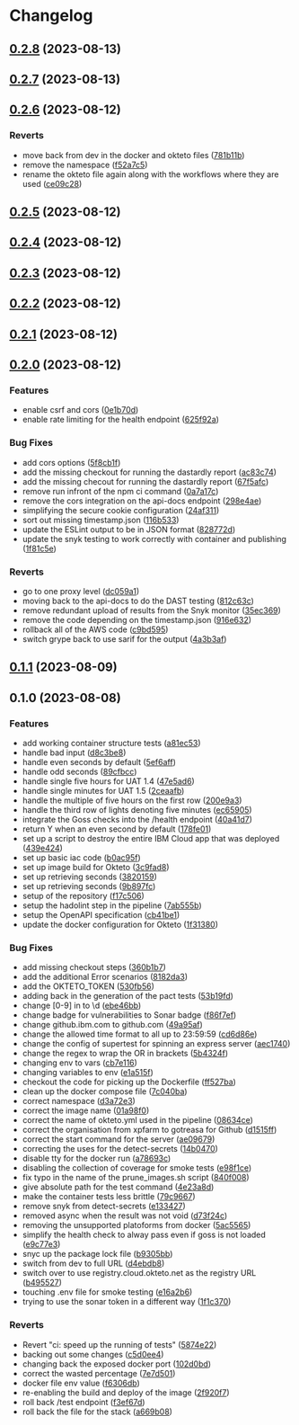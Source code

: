 # Changelog

## [0.2.8](https://github.com/gotreasa/gotreasa-berlin-clock/compare/0.2.7...0.2.8) (2023-08-13)

## [0.2.7](https://github.com/gotreasa/gotreasa-berlin-clock/compare/0.2.6...0.2.7) (2023-08-13)

## [0.2.6](https://github.com/gotreasa/gotreasa-berlin-clock/compare/0.2.5...0.2.6) (2023-08-12)

### Reverts

- move back from dev in the docker and okteto files ([781b11b](https://github.com/gotreasa/gotreasa-berlin-clock/commit/781b11bf0648538ce1b5cfc07520b869bb07afda))
- remove the namespace ([f52a7c5](https://github.com/gotreasa/gotreasa-berlin-clock/commit/f52a7c5fc4c05e01ac73f717539e47beeda05363))
- rename the okteto file again along with the workflows where they are used ([ce09c28](https://github.com/gotreasa/gotreasa-berlin-clock/commit/ce09c2861ac0611d8077884d7075943782c73cad))

## [0.2.5](https://github.com/gotreasa/gotreasa-berlin-clock/compare/0.2.4...0.2.5) (2023-08-12)

## [0.2.4](https://github.com/gotreasa/gotreasa-berlin-clock/compare/0.2.3...0.2.4) (2023-08-12)

## [0.2.3](https://github.com/gotreasa/gotreasa-berlin-clock/compare/0.2.2...0.2.3) (2023-08-12)

## [0.2.2](https://github.com/gotreasa/gotreasa-berlin-clock/compare/0.2.1...0.2.2) (2023-08-12)

## [0.2.1](https://github.com/gotreasa/gotreasa-berlin-clock/compare/0.2.0...0.2.1) (2023-08-12)

## [0.2.0](https://github.com/gotreasa/gotreasa-berlin-clock/compare/0.1.1...0.2.0) (2023-08-12)

### Features

- enable csrf and cors ([0e1b70d](https://github.com/gotreasa/gotreasa-berlin-clock/commit/0e1b70dfe75881dde0c2ca9fc2d053fac53dd6b7))
- enable rate limiting for the health endpoint ([625f92a](https://github.com/gotreasa/gotreasa-berlin-clock/commit/625f92add85ed422b46a1b65b3f192301d92c704))

### Bug Fixes

- add cors options ([5f8cb1f](https://github.com/gotreasa/gotreasa-berlin-clock/commit/5f8cb1f3b115566d58af2bca75f3e968371374b9))
- add the missing checkout for running the dastardly report ([ac83c74](https://github.com/gotreasa/gotreasa-berlin-clock/commit/ac83c7482fee9eb1d4f0af65a7bdd14c79f2a5d7))
- add the missing checout for running the dastardly report ([67f5afc](https://github.com/gotreasa/gotreasa-berlin-clock/commit/67f5afcaf2fcc9a04796ad6549334f493bf811b5))
- remove run infront of the npm ci command ([0a7a17c](https://github.com/gotreasa/gotreasa-berlin-clock/commit/0a7a17cb26519aa8febe3bc411f17907af21ef2b))
- remove the cors integration on the api-docs endpoint ([298e4ae](https://github.com/gotreasa/gotreasa-berlin-clock/commit/298e4ae342d1b31e0343368d06e86ec637c512e5))
- simplifying the secure cookie configuration ([24af311](https://github.com/gotreasa/gotreasa-berlin-clock/commit/24af3110472496ec38f35c4159c3d46004232922))
- sort out missing timestamp.json ([116b533](https://github.com/gotreasa/gotreasa-berlin-clock/commit/116b533cd60e2458414c89b7f0832293faf84435))
- update the ESLint output to be in JSON format ([828772d](https://github.com/gotreasa/gotreasa-berlin-clock/commit/828772d81bec327a820358cdfcf1d9c71671dc2c))
- update the snyk testing to work correctly with container and publishing ([1f81c5e](https://github.com/gotreasa/gotreasa-berlin-clock/commit/1f81c5eb31d439a766a51581821d66df6198d46d))

### Reverts

- go to one proxy level ([dc059a1](https://github.com/gotreasa/gotreasa-berlin-clock/commit/dc059a12ff4c774da54873584781f60fe8ea6ade))
- moving back to the api-docs to do the DAST testing ([812c63c](https://github.com/gotreasa/gotreasa-berlin-clock/commit/812c63c3123e6df449523df303d89fce709e66cf))
- remove redundant upload of results from the Snyk monitor ([35ec369](https://github.com/gotreasa/gotreasa-berlin-clock/commit/35ec3691a974c48dfb8d45adb54e16a57bc547e6))
- remove the code depending on the timestamp.json ([916e632](https://github.com/gotreasa/gotreasa-berlin-clock/commit/916e63289409ebe0996f24e57ff1ccda753d21f6))
- rollback all of the AWS code ([c9bd595](https://github.com/gotreasa/gotreasa-berlin-clock/commit/c9bd595f4086e08c4639c191b9701000eea30f2f))
- switch grype back to use sarif for the output ([4a3b3af](https://github.com/gotreasa/gotreasa-berlin-clock/commit/4a3b3aff73bd77ea95ccd97bfe5c1801618502f0))

## [0.1.1](https://github.com/gotreasa/gotreasa-berlin-clock/compare/0.1.0...0.1.1) (2023-08-09)

## 0.1.0 (2023-08-08)

### Features

- add working container structure tests ([a81ec53](https://github.com/gotreasa/gotreasa-berlin-clock/commit/a81ec53b55deca1047c82da0824c1df6144daabb))
- handle bad input ([d8c3be8](https://github.com/gotreasa/gotreasa-berlin-clock/commit/d8c3be83f46e5eeca257d0a9197b2949242ebad5))
- handle even seconds by default ([5ef6aff](https://github.com/gotreasa/gotreasa-berlin-clock/commit/5ef6aff29c2b607de35448d12431b1e7709ed06a))
- handle odd seconds ([89cfbcc](https://github.com/gotreasa/gotreasa-berlin-clock/commit/89cfbcca9c9b0ef4218bc31de497618f2a5023df))
- handle single five hours for UAT 1.4 ([47e5ad6](https://github.com/gotreasa/gotreasa-berlin-clock/commit/47e5ad6d4bdc8db7f73ea6aa16cf1bfad0a4f1b9))
- handle single minutes for UAT 1.5 ([2ceaafb](https://github.com/gotreasa/gotreasa-berlin-clock/commit/2ceaafb5a1df7ade6b5941d4162ee0b86580b1fa))
- handle the multiple of five hours on the first row ([200e9a3](https://github.com/gotreasa/gotreasa-berlin-clock/commit/200e9a3f21743d85ff8213077f4de51eeedc12d6))
- handle the third row of lights denoting five minutes ([ec65905](https://github.com/gotreasa/gotreasa-berlin-clock/commit/ec65905bfc7df1f8ea60b400a20636a6f8b18604))
- integrate the Goss checks into the /health endpoint ([40a41d7](https://github.com/gotreasa/gotreasa-berlin-clock/commit/40a41d7debe8b2eb192ddef6d9032ccb050d67b8))
- return Y when an even second by default ([178fe01](https://github.com/gotreasa/gotreasa-berlin-clock/commit/178fe01c5a8109f429ba48cd033dd03837aa9e8e))
- set up a script to destroy the entire IBM Cloud app that was deployed ([439e424](https://github.com/gotreasa/gotreasa-berlin-clock/commit/439e4246e94d0895e34dfd279f9b55a95dc59f8d))
- set up basic iac code ([b0ac95f](https://github.com/gotreasa/gotreasa-berlin-clock/commit/b0ac95ffab2fa9a7488ebdf6e8969682a19041c2))
- set up image build for Okteto ([3c9fad8](https://github.com/gotreasa/gotreasa-berlin-clock/commit/3c9fad8d05390dd24e0ced4f45ef935cd138911e))
- set up retrieving seconds ([3820159](https://github.com/gotreasa/gotreasa-berlin-clock/commit/382015943a67acbb807cdfff170128a01bd0d4df))
- set up retrieving seconds ([9b897fc](https://github.com/gotreasa/gotreasa-berlin-clock/commit/9b897fc519c436fc9a55071d0575202720b116ea))
- setup of the repository ([f17c506](https://github.com/gotreasa/gotreasa-berlin-clock/commit/f17c5061c458d0b8f71c8a142de31491dd6c3b14))
- setup the hadolint step in the pipeline ([7ab555b](https://github.com/gotreasa/gotreasa-berlin-clock/commit/7ab555baf23a0a1ead01856db03b189d4105d51a))
- setup the OpenAPI specification ([cb41be1](https://github.com/gotreasa/gotreasa-berlin-clock/commit/cb41be12dc8f93c6470361481b0b3967c880651f))
- update the docker configuration for Okteto ([1f31380](https://github.com/gotreasa/gotreasa-berlin-clock/commit/1f31380d90ef5aebbd18ffcf74fc3095f6c1f572))

### Bug Fixes

- add missing checkout steps ([360b1b7](https://github.com/gotreasa/gotreasa-berlin-clock/commit/360b1b7bb1cf8c024c4014c005545e592c19fb0d))
- add the additional Error scenarios ([8182da3](https://github.com/gotreasa/gotreasa-berlin-clock/commit/8182da30a400a1710cc1a177032e2c861854d9b7))
- add the OKTETO_TOKEN ([530fb56](https://github.com/gotreasa/gotreasa-berlin-clock/commit/530fb56b57dae81770f8017a22b1075941a6ecdb))
- adding back in the generation of the pact tests ([53b19fd](https://github.com/gotreasa/gotreasa-berlin-clock/commit/53b19fd75835207547f1b6f99d503e5ab0a3abaa))
- change [0-9] in to \d ([ebe46bb](https://github.com/gotreasa/gotreasa-berlin-clock/commit/ebe46bb8ec27d0502fed25c3c899cade2c40e9b2))
- change badge for vulnerabilities to Sonar badge ([f86f7ef](https://github.com/gotreasa/gotreasa-berlin-clock/commit/f86f7effc2ff37a223f238292ed378f231580bd8))
- change github.ibm.com to github.com ([49a95af](https://github.com/gotreasa/gotreasa-berlin-clock/commit/49a95afca73fc056fcae25405ec8fa049d4abc84))
- change the allowed time format to all up to 23:59:59 ([cd6d86e](https://github.com/gotreasa/gotreasa-berlin-clock/commit/cd6d86eb621dda351d2f93de6e55b3e1105ab0e3))
- change the config of supertest for spinning an express server ([aec1740](https://github.com/gotreasa/gotreasa-berlin-clock/commit/aec174025f2ce13928b452f5abf7051b16d4eec2))
- change the regex to wrap the OR in brackets ([5b4324f](https://github.com/gotreasa/gotreasa-berlin-clock/commit/5b4324f322e2a7aa6df77d94147d0c2a4df38993))
- changing env to vars ([cb7e116](https://github.com/gotreasa/gotreasa-berlin-clock/commit/cb7e1168a578156bdc4cf2328aee36debf82b8f8))
- changing variables to env ([e1a515f](https://github.com/gotreasa/gotreasa-berlin-clock/commit/e1a515f4cc3e80782da503c4664cbf848e16d45b))
- checkout the code for picking up the Dockerfile ([ff527ba](https://github.com/gotreasa/gotreasa-berlin-clock/commit/ff527ba532493a800224a256d0d59792ddc60fe4))
- clean up the docker compose file ([7c040ba](https://github.com/gotreasa/gotreasa-berlin-clock/commit/7c040ba866df746b0f1f5ac6b593d1350bfdb727))
- correct namespace ([d3a72e3](https://github.com/gotreasa/gotreasa-berlin-clock/commit/d3a72e3f3419d1a4fbb5cb9dbf4d71ad20d59732))
- correct the image name ([01a98f0](https://github.com/gotreasa/gotreasa-berlin-clock/commit/01a98f04979b06703e6d5466216ff6d895f7936c))
- correct the name of okteto.yml used in the pipeline ([08634ce](https://github.com/gotreasa/gotreasa-berlin-clock/commit/08634ce3f52ed0c116ba2d259d0f624e2f66aa72))
- correct the organisation from xpfarm to gotreasa for Github ([d1515ff](https://github.com/gotreasa/gotreasa-berlin-clock/commit/d1515ff7ea3579da08de5e09350828a2b1e2b1fe))
- correct the start command for the server ([ae09679](https://github.com/gotreasa/gotreasa-berlin-clock/commit/ae0967975add5b1057a3c45d05dddbd147cd6238))
- correcting the uses for the detect-secrets ([14b0470](https://github.com/gotreasa/gotreasa-berlin-clock/commit/14b0470809a12a6a8b4917a10ba6c57ff2801d31))
- disable tty for the docker run ([a78693c](https://github.com/gotreasa/gotreasa-berlin-clock/commit/a78693c4c1c625fb61d93502aab7d65a0842aae9))
- disabling the collection of coverage for smoke tests ([e98f1ce](https://github.com/gotreasa/gotreasa-berlin-clock/commit/e98f1ce33b8a80020f852062854b0d906247ce51))
- fix typo in the name of the prune_images.sh script ([840f008](https://github.com/gotreasa/gotreasa-berlin-clock/commit/840f00897c672e4893f72608c91184aa9f2f6e90))
- give absolute path for the test command ([4e23a8d](https://github.com/gotreasa/gotreasa-berlin-clock/commit/4e23a8d4a085c899383071cd9ab2d9dbfd297a4b))
- make the container tests less brittle ([79c9667](https://github.com/gotreasa/gotreasa-berlin-clock/commit/79c966740dc5e6aa5fa10488786eea8743ad67b2))
- remove snyk from detect-secrets ([e133427](https://github.com/gotreasa/gotreasa-berlin-clock/commit/e133427eb425fb497c3b464be2a08a7e2b0d9e16))
- removed async when the result was not void ([d73f24c](https://github.com/gotreasa/gotreasa-berlin-clock/commit/d73f24cd64ef01b02f1b4b3f970f9e00cf1d0700))
- removing the unsupported platoforms from docker ([5ac5565](https://github.com/gotreasa/gotreasa-berlin-clock/commit/5ac5565e57d833eb0b678af5cf4e6585060968ad))
- simplify the health check to alway pass even if goss is not loaded ([e9c77e3](https://github.com/gotreasa/gotreasa-berlin-clock/commit/e9c77e3a744c983256f36a8a25fafd908e50fd93))
- snyc up the package lock file ([b9305bb](https://github.com/gotreasa/gotreasa-berlin-clock/commit/b9305bb82a7d16de70d641781fa02e0935b4606f))
- switch from dev to full URL ([d4ebdb8](https://github.com/gotreasa/gotreasa-berlin-clock/commit/d4ebdb8d2251d2b27c6e51f305fb27ef867a0033))
- switch over to use registry.cloud.okteto.net as the registry URL ([b495527](https://github.com/gotreasa/gotreasa-berlin-clock/commit/b49552750e907bfefe09dd59205e29f645ad0bc3))
- touching .env file for smoke testing ([e16a2b6](https://github.com/gotreasa/gotreasa-berlin-clock/commit/e16a2b688fe176310a131425173e0f43c55a1c75))
- trying to use the sonar token in a different way ([1f1c370](https://github.com/gotreasa/gotreasa-berlin-clock/commit/1f1c37000acdb36217ec11d2a815a29fa84a0c28))

### Reverts

- Revert "ci: speed up the running of tests" ([5874e22](https://github.com/gotreasa/gotreasa-berlin-clock/commit/5874e22d058c670c0e548917c308273b1686aafe))
- backing out some changes ([c5d0ee4](https://github.com/gotreasa/gotreasa-berlin-clock/commit/c5d0ee4018e9b7f8caf493829403683ad1e15cc7))
- changing back the exposed docker port ([102d0bd](https://github.com/gotreasa/gotreasa-berlin-clock/commit/102d0bd140e1a2198f9c75ef63825962b1103163))
- correct the wasted percentage ([7e7d501](https://github.com/gotreasa/gotreasa-berlin-clock/commit/7e7d501d149960b046e6adc2173ae111d2f58451))
- docker file env value ([f6306db](https://github.com/gotreasa/gotreasa-berlin-clock/commit/f6306db9f44523bb5566da8c80766f49806fbfad))
- re-enabling the build and deploy of the image ([2f920f7](https://github.com/gotreasa/gotreasa-berlin-clock/commit/2f920f7a0d8ce39f4428739a28ed24eb3bb1bf67))
- roll back /test endpoint ([f3ef67d](https://github.com/gotreasa/gotreasa-berlin-clock/commit/f3ef67db1f2473632cdf71248408f6a1b2cccde6))
- roll back the file for the stack ([a669b08](https://github.com/gotreasa/gotreasa-berlin-clock/commit/a669b0813f9ae83978735a19295007c276d552e4))
